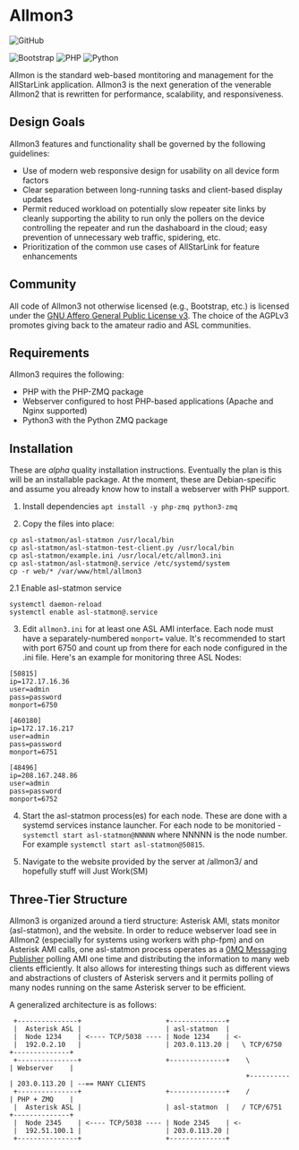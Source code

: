 # Allmon3

![GitHub](https://img.shields.io/github/license/AllStarLink/Allmon3)

![Bootstrap](https://img.shields.io/badge/bootstrap-%23563D7C.svg?style=for-the-badge&logo=bootstrap&logoColor=white) ![PHP](https://img.shields.io/badge/php-%23777BB4.svg?style=for-the-badge&logo=php&logoColor=white) ![Python](https://img.shields.io/badge/python-3670A0?style=for-the-badge&logo=python&logoColor=ffdd54)

Allmon is the standard web-based montitoring and management for the AllStarLink
application. Allmon3 is the next generation of the venerable Allmon2 that is 
rewritten for performance, scalability, and responsiveness.

## Design Goals
Allmon3 features and functionality shall be governed by the following guidelines:

* Use of modern web responsive design for usability on all device form factors
* Clear separation between long-running tasks and client-based display updates
* Permit reduced workload on potentially slow repeater site links by cleanly supporting the ability to run only the pollers on the device controlling the repeater and run the dashaboard in the cloud; easy prevention of unnecessary web traffic, spidering, etc.
* Prioritization of the common use cases of AllStarLink for feature enhancements

## Community
All code of Allmon3 not otherwise licensed (e.g., Bootstrap, etc.) is licensed
under the [GNU Affero General Public License v3](https://www.gnu.org/licenses/why-affero-gpl.html).
The choice of the AGPLv3 promotes giving back to the amateur radio and
ASL communities.

## Requirements
Allmon3 requires the following:

* PHP with the PHP-ZMQ package
* Webserver configured to host PHP-based applications (Apache and Nginx supported)
* Python3 with the Python ZMQ package

## Installation
These are *alpha* quality installation instructions. Eventually the plan is this
will be an installable package. At the moment, these are Debian-specific and 
assume you already know how to install a webserver with PHP support.

1. Install dependencies `apt install -y php-zmq python3-zmq`

2. Copy the files into place:
```
cp asl-statmon/asl-statmon /usr/local/bin
cp asl-statmon/asl-statmon-test-client.py /usr/local/bin
cp asl-statmon/example.ini /usr/local/etc/allmon3.ini
cp asl-statmon/asl-statmon@.service /etc/systemd/system
cp -r web/* /var/www/html/allmon3
```
2.1 Enable asl-statmon service
```
systemctl daemon-reload
systemctl enable asl-statmon@.service
```

3. Edit `allmon3.ini` for at least one ASL AMI interface. Each node
must have a separately-numbered `monport=` value. It's recommended
to start with port 6750 and count up from there for each node configured
in the .ini file. Here's an example for monitoring three ASL Nodes:

```
[50815]
ip=172.17.16.36
user=admin
pass=password
monport=6750

[460180]
ip=172.17.16.217
user=admin
pass=password
monport=6751

[48496]
ip=208.167.248.86
user=admin
pass=password
monport=6752
```

4. Start the asl-statmon process(es) for each node. These are done
with a systemd services instance launcher. For each node to be
monitoried - `systemctl start asl-statmon@NNNNN` where NNNNN is 
the node number. For example `systemctl start asl-statmon@50815`.

5. Navigate to the website provided by the server at /allmon3/
and hopefully stuff will Just Work(SM)

## Three-Tier Structure
Allmon3 is organized around a tierd structure: Asterisk AMI, stats monitor (asl-statmon), 
and the website. In order to reduce webserver load see in Allmon2 (especially for systems 
using workers with php-fpm) and on Asterisk AMI calls, one asl-statmon process operates
as a [0MQ Messaging Publisher](https://www.zeromq.org/) polling AMI one time and distributing
the information to many web clients efficiently. It also allows for interesting things
such as different views and abstractions of clusters of Asterisk servers and it permits
polling of many nodes running on the same Asterisk server to be efficient.

A generalized architecture is as follows:

```
 +---------------+                     +--------------+
 |  Asterisk ASL |                     | asl-statmon  |
 |  Node 1234    | <---- TCP/5038 ---- | Node 1234    | <-            
 |  192.0.2.10   |                     | 203.0.113.20 |   \ TCP/6750  +--------------+ 
 +---------------+                     +--------------+    \          | Webserver    |
                                                           +----------| 203.0.113.20 | --== MANY CLIENTS
 +---------------+                     +--------------+    /          | PHP + ZMQ    |
 |  Asterisk ASL |                     | asl-statmon  |   / TCP/6751  +--------------+
 |  Node 2345    | <---- TCP/5038 ---- | Node 2345    | <-
 |  192.51.100.1 |                     | 203.0.113.20 |
 +---------------+                     +--------------+
```

